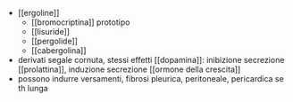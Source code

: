 - [[ergoline]]
	- [[bromocriptina]] prototipo
	- [[lisuride]]
	- [[pergolide]]
	- [[cabergolina]]
- derivati segale cornuta, stessi effetti [[dopamina]]: inibizione secrezione [[prolattina]], induzione secrezione [[ormone della crescita]]
- possono indurre versamenti, fibrosi pleurica, peritoneale, pericardica se th lunga